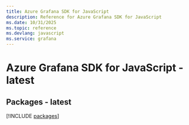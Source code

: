 ```yaml
---
title: Azure Grafana SDK for JavaScript
description: Reference for Azure Grafana SDK for JavaScript
ms.date: 10/31/2025
ms.topic: reference
ms.devlang: javascript
ms.service: grafana
---
```

# Azure Grafana SDK for JavaScript - latest
## Packages - latest
[!INCLUDE [packages](grafana-index.md)]